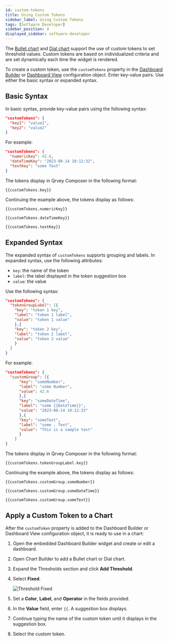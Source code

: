 ```yaml
---
id: custom-tokens
title: Using Custom Tokens
sidebar_label: Using Custom Tokens
tags: [Software Developer]
sidebar_position: 4
displayed_sidebar: software-developer
---
```

<div style={{textAlign: "justify"}}>

The [Bullet chart](../../composer/07-Creating%20Charts/07-Chart%20Types/bullet.md) and [Dial chart](../../composer/07-Creating%20Charts/07-Chart%20Types/dial.md) support the use of custom tokens to set threshold values. Custom tokens are based on individualized criteria and are set dynamically each time the widget is rendered. 

To create a custom token, use the `customTokens` property in the [Dashboard Builder](../04-Embedding%20Qrvey%20Widgets/05-Widgets/dashboard-builder.md) or [Dashboard View](../04-Embedding%20Qrvey%20Widgets/05-Widgets/dashboard-view.md) configuration object. Enter key-value pairs. Use either the basic syntax or expanded syntax.

## Basic Syntax
In basic syntax, provide key-value pairs using the following syntax:

```json
"customTokens": {
  "key1": "value1",
  "key2": "value2"
}
```

For example:

```json
"customTokens": {
  "numericKey": 42.6,
  "dateTimeKey": "2023-08-14 10:12:32",
  "textKey": "some Text"
}
```

The tokens display in Qrvey Composer in the following format:

```
{{customTokens.key}}
```

Continuing the example above, the tokens display as follows:

```
{{customTokens.numericKey}}
```

```
{{customTokens.dateTimeKey}}
```

```
{{customTokens.textKey}}
```

## Expanded Syntax

The expanded syntax of `customTokens` supports grouping and labels. In expanded syntax, use the following attributes:
* `key`: the name of the token
* `label`: the label displayed in the token suggestion box
* `value`: the value

Use the following syntax:

```json
"customTokens": {
  "tokenGroupLabel": [{
    "key": "token 1 key",
    "label": "token 1 label",
    "value": "token 1 value"
    },{
    "key": "token 2 key",
    "label": "token 2 label",
    "value": "token 2 value"
    }
  ]
}
```

For example:

```json
"customTokens": {
  "customGroup": [{
      "key": "someNumber",
      "label": "some Number",
      "value": 42.6
      },{
      "key": "someDateTime",
      "label": "some {{DateTime}}",
      "value": "2023-08-14 10:12:32"    
      },{
      "key": "someText",
      "label": "some . Text",
      "value": "This is a sample text"
      }
    ]
}
```

The tokens display in Qrvey Composer in the following format:

`{{customTokens.tokenGroupLabel.key}}`

Continuing the example above, the tokens display as follows:

```
{{customTokens.customGroup.someNumber}}
```

```
{{customTokens.customGroup.someDateTime}}
```

```
{{customTokens.customGroup.someText}}
```


## Apply a Custom Token to a Chart

After the `customToken` property is added to the Dashboard Builder or Dashboard View configuration object, it is ready to use in a chart:

1. Open the embedded Dashboard Builder widget and create or edit a dashboard.
2. Open Chart Builder to add a Bullet chart or Dial chart.
3. Expand the Thresholds section and click **Add Threshold**.
4. Select **Fixed**.

    ![Threshold Fixed](https://s3.amazonaws.com/cdn.qrvey.com/documentation_assets/ui-docs/dataviews/chart-types-all/Dial/threshold-fixed-83.png)

5. Set a **Color**, **Label**, and **Operator** in the fields provided.
6. In the **Value** field, enter `{{`. A suggestion box displays.
7. Continue typing the name of the custom token until it displays in the suggestion box.
8. Select the custom token.

</div>
